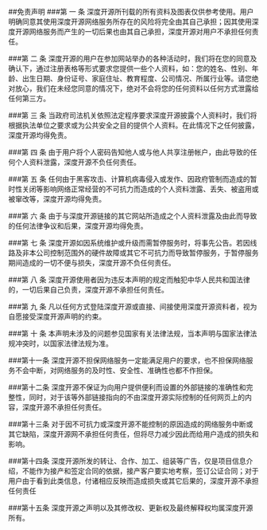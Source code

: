 ##免责声明
###第 一 条 
深度开源所刊载的所有资料及图表仅供参考使用。用户明确同意其使用深度开源网络服务所存在的风险将完全由其自己承担；因其使用深度开源网络服务而产生的一切后果也由其自己承担，深度开源对用户不承担任何责任。

###第 二 条 
深度开源的用户在参加网站举办的各种活动时，我们将在您的同意及确认下，通过注册表格等形式要求您提供一些个人资料，如：您的姓名、性别、年龄、出生日期、身份证号、家庭住址、教育程度、公司情况、所属行业等。请您绝对放心，我们在未经您同意的情况下，绝对不会将您的任何资料以任何方式泄露给任何第三方。

###第 三 条 
当政府司法机关依照法定程序要求深度开源披露个人资料时，我们将根据执法单位之要求或为公共安全之目的提供个人资料。在此情况下之任何披露，深度开源均得免责。

###第 四 条 
由于用户将个人密码告知他人或与他人共享注册帐户，由此导致的任何个人资料泄露，深度开源不负任何责任。

###第 五 条
任何由于黑客攻击、计算机病毒侵入或发作、因政府管制而造成的暂时性关闭等影响网络正常经营的不可抗力而造成的个人资料泄露、丢失、被盗用或被窜改等，深度开源均得免责。

###第 六 条
由于与深度开源链接的其它网站所造成之个人资料泄露及由此而导致的任何法律争议和后果，深度开源均得免责。

###第 七 条
深度开源如因系统维护或升级而需暂停服务时，将事先公告。若因线路及非本公司控制范围外的硬件故障或其它不可抗力而导致暂停服务，于暂停服务期间造成的一切不便与损失，深度开源不负任何责任。

###第 八 条
深度开源使用者因为违反本声明的规定而触犯中华人民共和国法律的，一切后果自己负责，深度开源不承担任何责任。

###第 九 条
凡以任何方式登陆深度开源或直接、间接使用深度开源资料者，视为自愿接受深度开源声明的约束。

###第 十 条
本声明未涉及的问题参见国家有关法律法规，当本声明与国家法律法规冲突时，以国家法律法规为准。

###第十一条
深度开源不担保网络服务一定能满足用户的要求，也不担保网络服务不会中断，对网络服务的及时性、安全性、准确性也都不作担保。

###第十二条
深度开源不保证为向用户提供便利而设置的外部链接的准确性和完整性，同时，对于该等外部链接指向的不由深度开源实际控制的任何网页上的内容，深度开源不承担任何责任。

###第十三条
对于因不可抗力或深度开源不能控制的原因造成的网络服务中断或其它缺陷，深度开源网不承担任何责任，但将尽力减少因此而给用户造成的损失和影响。

###第十四条
深度开源所发的转让、合作、加工、组装等广告，仅是项目信息介绍，不能作为接产和签定合同的依据，接产客户要实地考察，签订公证合同；对于用户由于看到此类信息，付诸相应反映而造成损失或其它后果的，深度开源不承担任何责任

###第十五条
深度开源之声明以及其修改权、更新权及最终解释权均属深度开源所有。